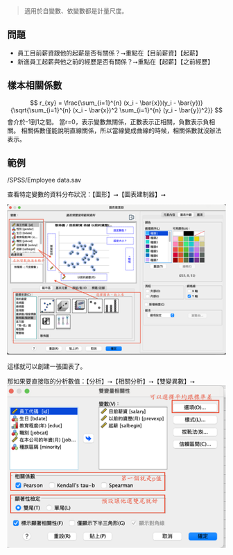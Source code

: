 > 適用於自變數、依變數都是計量尺度。
## 問題
- 員工目前薪資跟他的起薪是否有關係？⭢重點在【目前薪資】【起薪】
- 新進員工起薪與他之前的經歷是否有關係？⭢重點在【起薪】【之前經歷】

## 樣本相關係數

$$ r_{xy} = \frac{\sum_{i=1}^{n} (x_i - \bar{x})(y_i - \bar{y})}{\sqrt{\sum_{i=1}^{n} (x_i - \bar{x})^2 \sum_{i=1}^{n} (y_i - \bar{y})^2}} 
$$
會介於-1到1之間。
當r=0，表示變數無關係，正數表示正相關，負數表示負相關。
相關係數僅能說明直線關係，所以當線變成曲線的時候，相關係數就沒辦法表示。

## 範例
/SPSS/Employee data.sav

查看特定變數的資料分布狀況：【圖形】⭢【圖表建制器】⭢

![upgit_20240507_1715064584.png](https://raw.githubusercontent.com/kcwc1029/obsidian-upgit-image/main/2024/05/upgit_20240507_1715064584.png)

這樣就可以創建一張圖表了。

那如果要直接取的分析數值：【分析】⭢【相關分析】⭢【雙變異數】⭢  
![upgit_20240507_1715065374.png](https://raw.githubusercontent.com/kcwc1029/obsidian-upgit-image/main/2024/05/upgit_20240507_1715065374.png)






